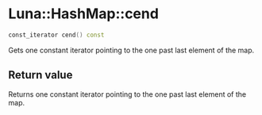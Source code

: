 # Luna::HashMap::cend

```c++
const_iterator cend() const
```

Gets one constant iterator pointing to the one past last element of the map. 



## Return value
Returns one constant iterator pointing to the one past last element of the map. 

